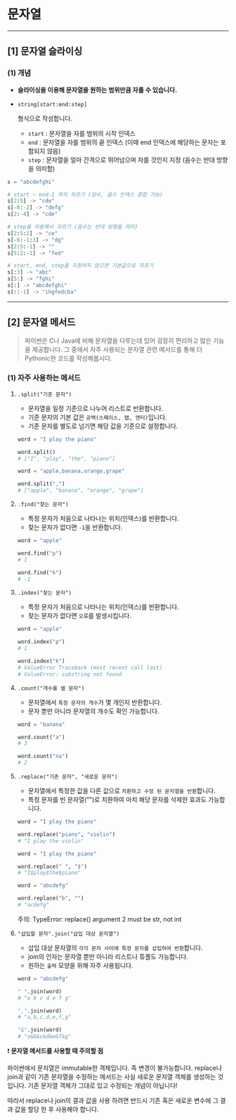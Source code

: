 # 문자열

------

## [1] 문자열 슬라이싱

### (1) 개념

- **슬라이싱을 이용해 문자열을 원하는 범위만큼 자를 수 있습니다.**

- ```
  string[start:end:step]
  ```

   형식으로 작성합니다.

  - `start` : 문자열을 자를 범위의 시작 인덱스
  - `end` : 문자열을 자를 범위의 끝 인덱스 (이때 end 인덱스에 해당하는 문자는 포함되지 않음)
  - `step` : 문자열을 얼마 간격으로 뛰어넘으며 자를 것인지 지정 (음수는 반대 방향을 의미함)

```python
s = "abcdefghi"

# start ~ end-1 까지 자르기 (양수, 음수 인덱스 혼합 가능)
s[2:5] -> "cde"
s[-6:-2] -> "defg"
s[2:-4] -> "cde"

# step을 이용해서 자르기 (음수는 반대 방향을 의미)
s[2:5:2] -> "ce"
s[-6:-1:3] -> "dg"
s[2:5:-1] -> ""
s[5:2:-1] -> "fed"

# start, end, step을 지정하지 않으면 기본값으로 자르기
s[:3] -> "abc"
s[5:] -> "fghi"
s[:] -> "abcdefghi"
s[::-1] -> "ihgfedcba"
```

------

## [2] 문자열 메서드

> 파이썬은 C나 Java에 비해 문자열을 다루는데 있어 굉장히 편리하고 많은 기능을 제공합니다. 그 중에서 자주 사용되는 문자열 관련 메서드를 통해 더 Pythonic한 코드를 작성해봅시다.

### (1) 자주 사용하는 메서드

1. `.split("기준 문자")`

   - 문자열을 일정 기준으로 나누어 리스트로 반환합니다.
   - 기준 문자의 기본 값은 `공백(스페이스, 탭, 엔터)`입니다.
   - 기준 문자를 별도로 넘기면 해당 값을 기준으로 설정합니다.

   ```python
   word = "I play the piano"
   
   word.split()
   # ["I", "play", "the", "piano"]
   ```

   ```python
   word = "apple,banana,orange,grape"
   
   word.split(",")
   # ["apple", "banana", "orange", "grape"]
   ```

2. `.find("찾는 문자")`

   - 특정 문자가 처음으로 나타나는 위치(인덱스)를 반환합니다.
   - 찾는 문자가 없다면 `-1`을 반환합니다.

   ```python
   word = "apple"
   
   word.find("p")
   # 1
   
   word.find("k")
   # -1
   ```

3. `.index("찾는 문자")`

   - 특정 문자가 처음으로 나타나는 위치(인덱스)를 반환합니다.
   - 찾는 문자가 없다면 `오류`를 발생시킵니다.

   ```python
   word = "apple"
   
   word.index("p")
   # 1
   
   word.index("k")
   # ValueError Traceback (most recent call last)
   # ValueError: substring not found
   ```

4. `.count("개수를 셀 문자")`

   - 문자열에서 `특정 문자의 개수`가 몇 개인지 반환합니다.
   - 문자 뿐만 아니라 문자열의 개수도 확인 가능합니다.

   ```python
   word = "banana"
   
   word.count("a")
   # 3
   
   word.count("na")
   # 2
   ```

5. `.replace("기존 문자", "새로운 문자")`

   - 문자열에서 특정한 값을 다른 값으로 `치환하고 수정 된 문자열을 반환`합니다.
   - 특정 문자를 빈 문자열(””)로 치환하여 마치 해당 문자를 삭제한 효과도 가능합니다.

   ```python
   word = "I play the piano"
   
   word.replace("piano", "violin")
   # "I play the violin"
   ```

   ```python
   word = "I play the piano"
   
   word.replace(" ", "$")
   # "I$play$the$piano"
   ```

   ```python
   word = "abcdefg"
   
   word.replace("b", "")
   # "acdefg"
   ```
   주의: TypeError: replace() argument 2 must be str, not int

   

6. `"삽입할 문자".join("삽입 대상 문자열")`

   - 삽입 대상 문자열의 `각각 문자 사이에 특정 문자를 삽입하여 반환`합니다.
   - join의 인자는 문자열 뿐만 아니라 리스트나 튜플도 가능합니다.
   - 원하는 `출력` 모양을 위해 자주 사용됩니다.

   ```python
   word = "abcdefg"
   
   " ".join(word)
   # "a b c d e f g"
   
   ",".join(word)
   # "a,b,c,d,e,f,g"
   
   "&".join(word)
   # "a&b&c&d&e&f&g"
   ```

 ❗ **문자열 메서드를 사용할 때 주의할 점**

파이썬에서 문자열은 immutable한 객체입니다. 즉 변경이 불가능합니다. replace나 join과 같이 기존 문자열을 수정하는 메서드는 사실 새로운 문자열 객체를 생성하는 것입니다. 기존 문자열 객체가 그대로 있고 수정되는 개념이 아닙니다!

따라서 replace나 join의 결과 값을 사용 하려면 반드시 기존 혹은 새로운 변수에 그 결과 값을 할당 한 후 사용해야 합니다.





